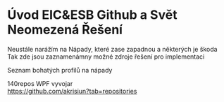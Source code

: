﻿# Úvod   EIC&ESB Github a Svět Neomezená Řešení   

Neustále narážím na Nápady, které zase zapadnou a některých je škoda
Tak zde jsou zaznamenámny možné zdroje řešení pro implementaci 

Seznam bohatých profilů na nápady 




    
140repos WPF vyvojar    
https://github.com/akrisiun?tab=repositories    
    
    
